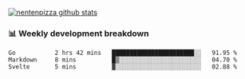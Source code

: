 [![nentenpizza github stats](https://github-readme-stats.vercel.app/api?username=nentenpizza&count_private=true)](https://github.com/anuraghazra/github-readme-stats)

### 📊 Weekly development breakdown
<!--START_SECTION:waka-->
```text
Go           2 hrs 42 mins   ███████████████████████░░   91.95 % 
Markdown     8 mins          █▒░░░░░░░░░░░░░░░░░░░░░░░   04.70 % 
Svelte       5 mins          ▓░░░░░░░░░░░░░░░░░░░░░░░░   02.88 % 
```
<!--END_SECTION:waka-->

